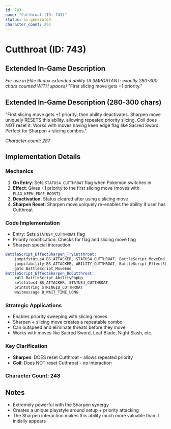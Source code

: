 ```yaml
---
id: 743
name: "Cutthroat (ID: 743)"
status: ai-generated
character_count: 263
---
```


# Cutthroat (ID: 743)

## Extended In-Game Description
*For use in Elite Redux extended ability UI (IMPORTANT: exactly 280-300 chars counted WITH spaces)*
"First slicing move gets +1 priority."

## Extended In-Game Description (280-300 chars)
"First slicing move gets +1 priority, then ability deactivates. Sharpen move uniquely RESETS this ability, allowing repeated priority slicing. Coil does NOT reset it. Works with moves having keen edge flag like Sacred Sword. Perfect for Sharpen + slicing combos."

*Character count: 287*

## Implementation Details

### Mechanics
1. **On Entry**: Sets `STATUS4_CUTTHROAT` flag when Pokemon switches in
2. **Effect**: Gives +1 priority to the first slicing move (moves with `FLAG_KEEN_EDGE_BOOST`)
3. **Deactivation**: Status cleared after using a slicing move
4. **Sharpen Reset**: Sharpen move uniquely re-enables the ability if user has Cutthroat

### Code Implementation
- Entry: Sets `STATUS4_CUTTHROAT` flag
- Priority modification: Checks for flag and slicing move flag
- Sharpen special interaction:
```asm
BattleScript_EffectSharpen_TryCutthroat:
    jumpifstatus4 BS_ATTACKER, STATUS4_CUTTHROAT, BattleScript_MoveEnd
    jumpifability BS_ATTACKER, ABILITY_CUTTHROAT, BattleScript_EffectSharpen_DoCutthroat
    goto BattleScript_MoveEnd
BattleScript_EffectSharpen_DoCutthroat:
    call BattleScript_AbilityPopUp
    setstatus4 BS_ATTACKER, STATUS4_CUTTHROAT
    printstring STRINGID_CUTTHROAT
    waitmessage B_WAIT_TIME_LONG
```

### Strategic Applications
- Enables priority sweeping with slicing moves
- Sharpen + slicing move creates a repeatable combo
- Can outspeed and eliminate threats before they move
- Works with moves like Sacred Sword, Leaf Blade, Night Slash, etc.

### Key Clarification
- **Sharpen**: DOES reset Cutthroat - allows repeated priority
- **Coil**: Does NOT reset Cutthroat - no interaction

### Character Count: 248

## Notes
- Extremely powerful with the Sharpen synergy
- Creates a unique playstyle around setup + priority attacking
- The Sharpen interaction makes this ability much more valuable than it initially appears